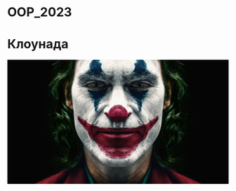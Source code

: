 # OOP_2023

# Клоунада

![](https://github.com/MaxHeadrooom/OOP_2023/blob/main/9eaee66a47d7ff85_original.jpg)
